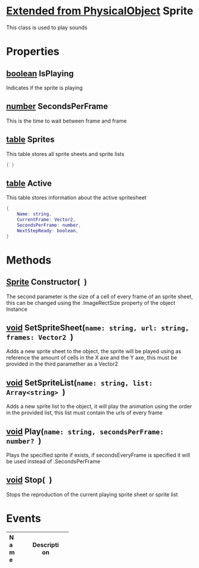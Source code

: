 # [Extended from PhysicalObject](PhysicalObject.md) Sprite 
This class is used to play sounds
	 
# Properties

## [boolean](boolean.md) IsPlaying
Indicates if the sprite is playing
		
## [number](number.md) SecondsPerFrame
This is the time to wait between frame and frame
		
## [table](table.md) Sprites 
This table stores all sprite sheets and sprite lists 
		 
```lua
{ }
```
## [table](table.md) Active 
This table stores information about the active spritesheet
 
```lua
{
 	Name: string,
	CurrentFrame: Vector2,
	SecondsPerFrame: number,
	NextStepReady: boolean,
}
```


# Methods

## [Sprite](Sprite.md) Constructor(` `) 
 The second parameter is the size of a cell of every frame of an sprite sheet, this can be changed using the .ImageRectSize property of the object Instance 
	
## [void](https://create.roblox.com/docs/scripting/luau/nil) SetSpriteSheet(`name: string, url: string, frames: Vector2 `) 
 Adds a new sprite sheet to the object, the sprite will be played using as reference the amount of cells in the X axe and the Y axe, this must be provided in the third paramether as a Vector2
	
## [void](https://create.roblox.com/docs/scripting/luau/nil) SetSpriteList(`name: string, list: Array<string> `) 
 Adds a new sprite list to the object, it will play the animation using the order in the provided list, this list must contain the urls of every frame
	
## [void](https://create.roblox.com/docs/scripting/luau/nil) Play(`name: string, secondsPerFrame: number? `) 
 Plays the specified sprite if exists, if secondsEveryFrame is specified it will be used instead of .SecondsPerFrame
	
## [void](https://create.roblox.com/docs/scripting/luau/nil) Stop(` `) 
 Stops the reproduction of the current playing sprite sheet or sprite list
	

# Events
|<div style="width:20%; max-size: 20%">Name</div>|<div style="width:80%; max-size: 80%">Description</div>|
|---|---|



